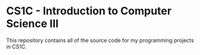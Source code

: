 CS1C - Introduction to Computer Science III
==========================================

This repository contains all of the source code for my programming projects in CS1C.
